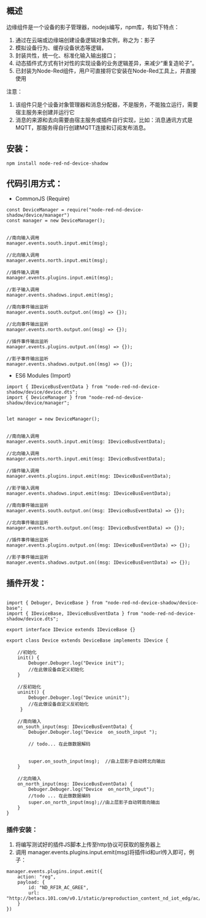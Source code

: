 ## 概述
边缘组件是一个设备的影子管理器，nodejs编写，npm库，有如下特点：
1. 通过在云端或边缘端创建设备逻辑对象实例，称之为：影子
2. 模拟设备行为、缓存设备状态等逻辑，
3. 封装共性，统一化、标准化输入输出接口；
4. 动态插件式方式有针对性的实现设备的业务逻辑差异，来减少“重复造轮子”。
5. 已封装为Node-Red组件，用户可直接将它安装在Node-Red工具上，并直接使用

注意：
1. 该组件只是个设备对象管理器和消息分配器，不是服务，不能独立运行，需要宿主服务来创建并运行它
2. 消息的来源和去向需要由宿主服务或插件自行实现，比如：消息通讯方式是MQTT，那服务得自行创建MQTT连接和订阅发布消息。

## 安装：
` npm install node-red-nd-device-shadow `

## 代码引用方式：

* CommonJS (Require)
```
const DeviceManager = require("node-red-nd-device-shadow/device/manager")
const manager = new DeviceManager();


//南向输入调用
manager.events.south.input.emit(msg);

//北向输入调用
manager.events.north.input.emit(msg);

//插件输入调用
manager.events.plugins.input.emit(msg);

//影子输入调用
manager.events.shadows.input.emit(msg);

//南向事件输出监听
manager.events.south.output.on((msg) => {});

//北向事件输出监听
manager.events.north.output.on((msg) => {});

//插件事件输出监听
manager.events.plugins.output.on((msg) => {});

//影子事件输出监听
manager.events.shadows.output.on((msg) => {});
```

* ES6 Modules (Import)

```
import { IDeviceBusEventData } from "node-red-nd-device-shadow/device/device.dts";
import { DeviceManager } from "node-red-nd-device-shadow/device/manager";


let manager = new DeviceManager();


//南向输入调用
manager.events.south.input.emit(msg: IDeviceBusEventData);

//北向输入调用
manager.events.north.input.emit(msg: IDeviceBusEventData);

//插件输入调用
manager.events.plugins.input.emit(msg: IDeviceBusEventData);

//影子输入调用
manager.events.shadows.input.emit(msg: IDeviceBusEventData);

//南向事件输出监听
manager.events.south.output.on((msg: IDeviceBusEventData) => {});

//北向事件输出监听
manager.events.north.output.on((msg: IDeviceBusEventData) => {});

//插件事件输出监听
manager.events.plugins.output.on((msg: IDeviceBusEventData) => {});

//影子事件输出监听
manager.events.shadows.output.on((msg: IDeviceBusEventData) => {});

```

## 插件开发：

```

import { Debuger, DeviceBase } from "node-red-nd-device-shadow/device-base";
import { IDeviceBase, IDeviceBusEventData } from "node-red-nd-device-shadow/device.dts";

export interface IDevice extends IDeviceBase {}

export class Device extends DeviceBase implements IDevice {

    //初始化
    init() {
        Debuger.Debuger.log("Device init");
        //在此做设备自定义初始化
    }
     
    //反初始化
    uninit() {
        Debuger.Debuger.log("Device uninit");
        //在此做设备自定义反初始化
     }

    //南向输入
    on_south_input(msg: IDeviceBusEventData) {
        Debuger.Debuger.log("Device  on_south_input ");

        // todo... 在此做数据解码


        super.on_south_input(msg);  //由上层影子自动转北向输出
    }

    //北向输入
    on_north_input(msg: IDeviceBusEventData) {
        Debuger.Debuger.log("Device  on_north_input");
        //todo ... 在此做数据编码
        super.on_north_input(msg);//由上层影子自动转南向输出
    }        
}

```

### 插件安装：
1. 将编写测试好的插件JS脚本上传至http协议可获取的服务器上
2. 调用 manager.events.plugins.input.emit(msg)将插件id和url传入即可，例子：
```
manager.events.plugins.input.emit({
    action: "reg",
    payload: {
        id: "ND_RFIR_AC_GREE",
        url: "http://betacs.101.com/v0.1/static/preproduction_content_nd_iot_edg/ac/gree.js"
    }
})
```
